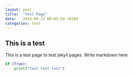 ```yaml
---
layout: post
title:  "Test Page"
date:   2024-09-23 00:02:54 +0200
categories: test
---
```


## This is a test
This is a test page to test jekyll pages.
Write markdown here

```py
if (True):
    print("test test test")
```